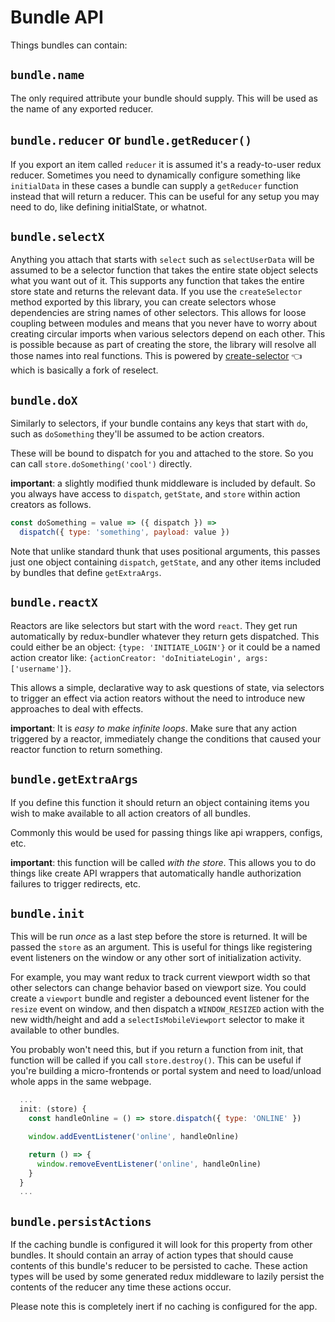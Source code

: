 # Bundle API

Things bundles can contain:

## `bundle.name`

The only required attribute your bundle should supply. This will be used as the name of any exported reducer.

## `bundle.reducer` or `bundle.getReducer()`

If you export an item called `reducer` it is assumed it's a ready-to-user redux reducer. Sometimes you need to dynamically configure something like `initialData` in these cases a bundle can supply a `getReducer` function instead that will return a reducer. This can be useful for any setup you may need to do, like defining initialState, or whatnot.

## `bundle.selectX`

Anything you attach that starts with `select` such as `selectUserData` will be assumed to be a selector function that takes the entire state object selects what you want out of it. This supports any function that takes the entire store state and returns the relevant data. If you use the `createSelector` method exported by this library, you can create selectors whose dependencies are string names of other selectors. This allows for loose coupling between modules and means that you never have to worry about creating circular imports when various selectors depend on each other. This is possible because as part of creating the store, the library will resolve all those names into real functions. This is powered by [create-selector](https://github.com/HenrikJoreteg/create-selector) :point_left: which is basically a fork of reselect.

## `bundle.doX`

Similarly to selectors, if your bundle contains any keys that start with `do`, such as `doSomething` they'll be assumed to be action creators.

These will be bound to dispatch for you and attached to the store. So you can call `store.doSomething('cool')` directly.

**important**: a slightly modified thunk middleware is included by default. So you always have access to `dispatch`, `getState`, and `store` within action creators as follows.

```js
const doSomething = value => ({ dispatch }) =>
  dispatch({ type: 'something', payload: value })
```

Note that unlike standard thunk that uses positional arguments, this passes just one object containing `dispatch`, `getState`, and any other items included by bundles that define `getExtraArgs`.

## `bundle.reactX`

Reactors are like selectors but start with the word `react`. They get run automatically by redux-bundler whatever they return gets dispatched. This could either be an object: `{type: 'INITIATE_LOGIN'}` or it could be a named action creator like: `{actionCreator: 'doInitiateLogin', args: ['username']}`.

This allows a simple, declarative way to ask questions of state, via selectors to trigger an effect via action reators without the need to introduce new approaches to deal with effects.

**important**: It is _easy to make infinite loops_. Make sure that any action triggered by a reactor, immediately change the conditions that caused your reactor function to return something.

## `bundle.getExtraArgs`

If you define this function it should return an object containing items you wish to make available to all action creators of all bundles.

Commonly this would be used for passing things like api wrappers, configs, etc.

**important**: this function will be called _with the store_. This allows you to do things like create API wrappers that automatically handle authorization failures to trigger redirects, etc.

## `bundle.init`

This will be run _once_ as a last step before the store is returned. It will be passed the `store` as an argument. This is useful for things like registering event listeners on the window or any other sort of initialization activity.

For example, you may want redux to track current viewport width so that other selectors can change behavior based on viewport size. You could create a `viewport` bundle and register a debounced event listener for the `resize` event on window, and then dispatch a `WINDOW_RESIZED` action with the new width/height and add a `selectIsMobileViewport` selector to make it available to other bundles.

You probably won't need this, but if you return a function from init, that function will be called if you call `store.destroy()`. This can be useful if you're building a micro-frontends or portal system and need to load/unload whole apps in the same webpage.

```js
  ...
  init: (store) {
    const handleOnline = () => store.dispatch({ type: 'ONLINE' })

    window.addEventListener('online', handleOnline)

    return () => {
      window.removeEventListener('online', handleOnline)
    }
  }
  ...
```

## `bundle.persistActions`

If the caching bundle is configured it will look for this property from other bundles. It should contain an array of action types that should cause contents of this bundle's reducer to be persisted to cache. These action types will be used by some generated redux middleware to lazily persist the contents of the reducer any time these actions occur.

Please note this is completely inert if no caching is configured for the app.

